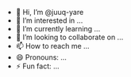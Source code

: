 - 👋 Hi, I’m @juuq-yare
- 👀 I’m interested in ...
- 🌱 I’m currently learning ...
- 💞️ I’m looking to collaborate on ...
- 📫 How to reach me ...
- 😄 Pronouns: ...
- ⚡ Fun fact: ...

<!---
juuq-y4re/juuq-y4re is a ✨ special ✨ repository because its `README.md` (this file) appears on your GitHub profile.
You can click the Preview link to take a look at your changes.
--->
